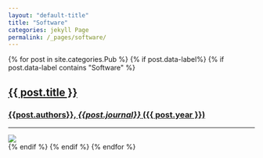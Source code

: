 ```yaml
---
layout: "default-title"
title: "Software"
categories: jekyll Page
permalink: /_pages/software/
---
```


<!-- Pubs List -->
{% for post in site.categories.Pub %}
{% if post.data-label%}
{% if post.data-label contains "Software" %}
<div class="image-container shadow center" >
<div class="pub-preview">
    <article class="post-preview">
        <a href="{{ post.url | prepend: site.baseurl | replace: '//', '/' }}">
        <h2 class="post-title">{{ post.title }}</h2>
        <h3 class="post-subtitle">{{post.authors}}, <i>{{post.journal}}</i> ({{ post.year }}) </h3>
        <hr class="striped-border"> 
        <picture height="900">
            <source
                srcset="{{site.baseurl}}/assets/content/Images/Pubs/{{ post.year }}/{{ post.pub-id }}/{{ post.pubtitlepic }}.{{ post.pubtitlepic_suff }} 2x"
                media="(max-width: 768px) and (-webkit-min-device-pixel-ratio: 1.5), (max-width: 768px) and (min-resolution: 144dpi)">
            <source
                srcset="{{site.baseurl}}/assets/content/Images/Pubs/{{ post.year }}/{{ post.pub-id }}/{{ post.pubtitlepic }}.{{ post.pubtitlepic_suff }} 2x"
                media="(max-width: 768px)">
            <source
                srcset="{{site.baseurl}}/assets/content/Images/Pubs/{{ post.year }}/{{ post.pub-id }}/{{ post.pubtitlepic }}.{{ post.pubtitlepic_suff }} 2x"
                media="(-webkit-min-device-pixel-ratio: 1.5), (min-resolution: 144dpi)">
            <source
                srcset="{{site.baseurl}}/assets/content/Images/Pubs/{{ post.year }}/{{ post.pub-id }}/{{ post.pubtitlepic }}.{{ post.pubtitlepic_suff }} 2x">
            <img src="{{site.baseurl}}/assets/content/Images/Pubs/{{ post.year }}/{{ post.pub-id }}/{{ post.pubtitlepic }}.{{ post.pubtitlepic_suff }}">
        </picture>
        </a>
    </article>
    <a href="{{ post.url | prepend: site.baseurl | replace: '//', '/' }}">
    <div class="after"></div>
    </a>
</div>
</div>
{% endif %}
{% endif %}
{% endfor %}


